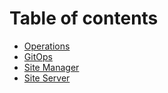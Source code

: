 # Table of contents

* [Operations](README.md)
* [GitOps](gitops.md)
* [Site Manager](site-manager.md)
* [Site Server](site-server.md)
